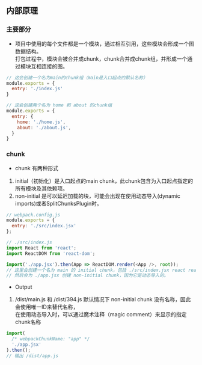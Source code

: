 ## 内部原理

### 主要部分
* 项目中使用的每个文件都是一个模块，通过相互引用，这些模块会形成一个图数据结构。  
  打包过程中，模块会被合并成chunk，chunk合并成chunk组，并形成一个通过模块互相连接的图。
```js
// 这会创建一个名为main的chunk组（main是入口起点的默认名称）
module.exports = {
  entry: './index.js'
}
```
```js
// 这会创建两个名为 home 和 about 的chunk组
module.exports = {
  entry: {
    home: './home.js',
    about: './about.js',
  }
}
```

### chunk
* chunk 有两种形式
1. initial（初始化）是入口起点的main chunk，此chunk包含为入口起点指定的所有模块及其依赖项。
2. non-initial 是可以延迟加载的块，可能会出现在使用动态导入(dynamic imports)或者SplitChunksPlugin时。
```js
// webpack.config.js 
module.exports = {
  entry: './src/index.jsx'
};

// ./src/index.js
import React from 'react';
import ReactDOM from 'react-dom';

import('./app.jsx').then(App => ReactDOM.render(<App />, root));
// 这里会创建一个名为 main 的 initial chunk，包括 ./src/index.jsx react react-dom，以及除 ./app.jsx 外的所有依赖，
// 然后会为 ./app.jsx 创建 non-initial chunk，因为它是动态导入的。
```
* Output
1. /dist/main.js 和 /dist/394.js 默认情况下 non-initial chunk 没有名称，因此会使用唯一ID来替代名称，  
  在使用动态导入时，可以通过魔术注释（magic comment）来显示的指定chunk名称
```js
import(
  /* webpackChunkName: "app" */
  './app.jsx'
).then();
// 输出 /dist/app.js
```

